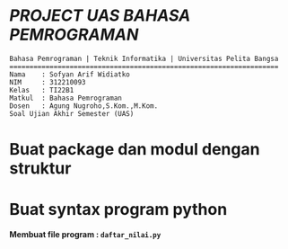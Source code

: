 # _**PROJECT UAS BAHASA PEMROGRAMAN**_

    Bahasa Pemrograman | Teknik Informatika | Universitas Pelita Bangsa
    ===================================================================
    Nama    : Sofyan Arif Widiatko
    NIM     : 312210093
    Kelas   : TI22B1
    Matkul  : Bahasa Pemrograman
    Dosen   : Agung Nugroho,S.Kom.,M.Kom.
    Soal Ujian Akhir Semester (UAS)

#   **Buat package dan modul dengan struktur**


#   **Buat syntax program python**
    
**Membuat file program : `daftar_nilai.py`**






